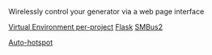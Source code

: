 Wirelessly control your generator via a web page interface

[Virtual Environment per-project](https://www.raspberrypi.com/documentation/computers/os.html#use-pip-with-virtual-environments)
[Flask](https://flask.palletsprojects.com/en/stable/#)
[SMBus2](https://github.com/kplindegaard/smbus2)

[Auto-hotspot](https://github.com/0unknwn/auto-hotspot)